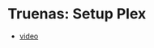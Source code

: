 # Truenas: Setup Plex

- [video](https://www.youtube.com/watch?v=looBzNEtjDQ&list=WL&index=9&t=689s)